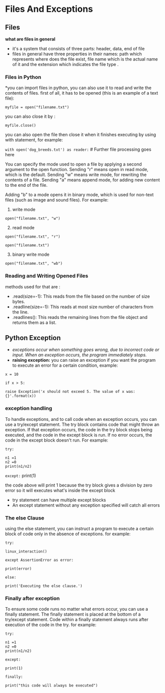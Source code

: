 # Files And Exceptions

## Files

**what are files in general**
 
 - it's a system that consists of three parts: header, data, end of file
 - files in general have three properties in their names: path which represents where does the file exist, file name which is the actual name of it and the extension which indicates the file type .

 ### Files in Python

 *you can import files in python, you can also use it to read and write the contents of files. first of all, it has to be opened (this is an example of a text file): 

 `myfile = open("filename.txt")`

you can also close it by : 

`myfile.close()`

you can also open the file then close it when it finishes executing by using with statement, for example: 

`with open('dog_breeds.txt') as reader:`
    # Further file processing goes here

You can specify the mode used to open a file by applying a second argument to the open function.
Sending "r" means open in read mode, which is the default.
Sending "w" means write mode, for rewriting the contents of a file.
Sending "a" means append mode, for adding new content to the end of the file.

Adding "b" to a mode opens it in binary mode, which is used for non-text files (such as image and sound files).
For example:

1. write mode

`open("filename.txt", "w")`

2. read mode

`open("filename.txt", "r")`

`open("filename.txt")`

3. binary write mode

`open("filename.txt", "wb")`

### Reading and Writing Opened Files

methods used for that are :
- .read(size=-1): This reads from the file based on the number of size bytes. 
- .readline(size=-1): This reads at most size number of characters from the line. 
- .readlines(): This reads the remaining lines from the file object and returns them as a list.

## Python Exception

- *exceptions occur when something goes wrong, due to incorrect code or input. When an exception occurs, the program immediately stops.*
- **raising exception:** you can raise an exception if you want the program to execute an error for a certain condition, example:

`x = 10`

`if x > 5:`

    raise Exception('x should not exceed 5. The value of x was: {}'.format(x))

### exception handling

To handle exceptions, and to call code when an exception occurs, you can use a try/except statement.
The try block contains code that might throw an exception. If that exception occurs, the code in the try block stops being executed, and the code in the except block is run. If no error occurs, the code in the except block doesn't run. For example:

`try:`

    n1 =1
    n2 =0
    print(n1/n2)
`except:`
    print(1)

the code above will print 1 because the try block gives a division by zero error so it will executes what's inside the except block    

- try statement can have multiple except blocks
- An except statement without any exception specified will catch all errors

### The else Clause
using the else statement, you can instruct a program to execute a certain block of code only in the absence of exceptions. for example:

`try:`

    linux_interaction()
`except AssertionError as error:`

    print(error)
`else:`

    print('Executing the else clause.')


### Finally after exception

To ensure some code runs no matter what errors occur, you can use a finally statement. The finally statement is placed at the bottom of a try/except statement. Code within a finally statement always runs after execution of the code in the try. for example:

`try:`

    n1 =1
    n2 =0
    print(n1/n2)
`except:`

    print(1)

`finally:`

    print("this code will always be executed")

 


